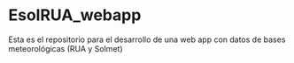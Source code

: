 # EsolRUA_webapp
Esta es el repositorio para el desarrollo de una web app con datos de bases meteorológicas (RUA y Solmet)
